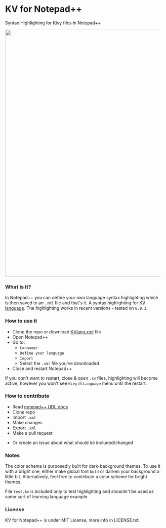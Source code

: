 # KV for Notepad++
Syntax Highlighting for [Kivy](https://kivy.org) files in Notepad++

<img src="https://raw.githubusercontent.com/KeyWeeUsr/KV-for-NotepadPP/master/screen.png" width=800></img>

### What is it?
In Notepad++ you can define your own language syntax highlighting which is then saved to an `.xml` file and that's it. A syntax highlighting for [KV language](https://kivy.org/docs/guide/lang.html). The highlighting works in recent versions - tested on `6.9.1`.

### How to use it
 - Clone the repo or download [KVlang.xml](https://raw.githubusercontent.com/KeyWeeUsr/KV-for-NotepadPP/master/KVlang.xml) file
 - Open Notepad++
 - Go to:
    - `Language`
    - `Define your language`
    - `Import`
    - Select the `.xml` file you've downloaded
 - Close and restart Notepad++

If you don't want to restart, close & open `.kv` files, highlighting will become active, however you won't see `Kivy` in `Language` menu until the restart.

### How to contribute
- Read [notepad++ UDL docs](http://docs.notepad-plus-plus.org/index.php/User_Defined_Languages)
- Clone repo
- Import `.xml`
- Make changes
- Export `.xml`
- Make a pull request
+ Or create an issue about what should be included/changed

### Notes
The color scheme is purposedly built for dark-background themes. To use it with a bright one, either make global font `bold` or darken your background a little bit. Alternatively, feel free to contribute a color scheme for bright themes.

File `test.kv` is included only to test highlighting and shouldn't be used as some sort of learning language example.

### License
KV for Notepad++ is under MIT License, more info in LICENSE.txt.
